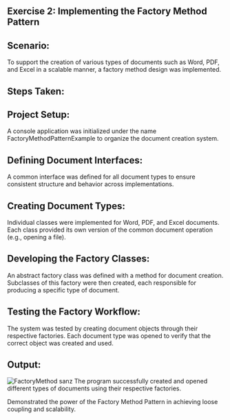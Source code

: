 ## Exercise 2: Implementing the Factory Method Pattern
## Scenario:
To support the creation of various types of documents such as Word, PDF, and Excel in a scalable manner, a factory method design was implemented.

## Steps Taken:
## Project Setup:
A console application was initialized under the name FactoryMethodPatternExample to organize the document creation system.

## Defining Document Interfaces:
A common interface was defined for all document types to ensure consistent structure and behavior across implementations.

## Creating Document Types:
Individual classes were implemented for Word, PDF, and Excel documents. Each class provided its own version of the common document operation (e.g., opening a file).

## Developing the Factory Classes:
An abstract factory class was defined with a method for document creation. Subclasses of this factory were then created, each responsible for producing a specific type of document.

## Testing the Factory Workflow:
The system was tested by creating document objects through their respective factories. Each document type was opened to verify that the correct object was created and used.

 ## Output:
 ![FactoryMethod sanz](https://github.com/user-attachments/assets/dba23425-fd7d-4795-a8a9-3553c7b1c556)
 The program successfully created and opened different types of documents using their respective factories.

Demonstrated the power of the Factory Method Pattern in achieving loose coupling and scalability.


